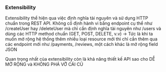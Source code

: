 ### Extensibility
Extensibility thể hiện qua việc định nghĩa tài nguyên và sử dụng HTTP chuẩn trong REST API. Không cố định hành vi bằng endpoint cụ thể như /createUser hay /deleteUser mà chỉ cần định nghĩa tài nguyên như /users và dùng các HTTP method chuẩn (GET, POST, DELETE, v.v) -> Tức là khi ta muốn mở rộng hệ thống thêm nhiều loại resource mới thì chỉ cần thêm qua các endpoint mới như /payments, /reviews, một cách khác là mở rộng field JSON

Quan trọng nhất của extensibility còn là khả năng thiết kế API sao cho DỄ MỞ RỘNG và KHÔNG PHÁ VỠ CÁI CŨ


